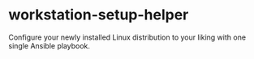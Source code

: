 # workstation-setup-helper
Configure your newly installed Linux distribution to your liking with one single Ansible playbook.
